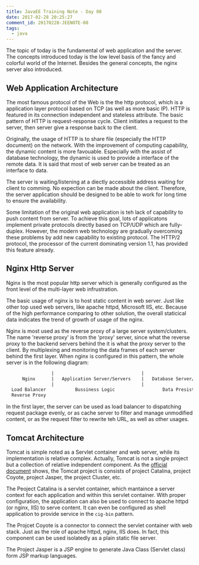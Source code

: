 ```yaml
---
title: JavaEE Training Note - Day 08
date: 2017-02-28 20:25:27
comment_id: 20170228-JEENOTE-08
tags:
  - java 
---
```


The topic of today is the fundamental of web application and the server.
The concepts introduced today is the low level basis of the fancy and 
colorful world of the Internet. Besides the general concepts, the nginx
server also introduced.

<!-- more -->

## Web Application Architecture

The most famous protocol of the Web is the the http protocol, which is a application layer 
protocol based on TCP (as well as more basic IP).
HTTP is featured in its connection independent and stateless attribute.
The basic pattern of HTTP is request-response cycle.
Client initiates a request to the server, then server give a response back to the client.

Originally, the usage of HTTP is to share file (especially the HTTP document) on the network.
With the improvement of computing capability, the dynamic content is more favouable.
Especially with the assist of database technology, the dynamic is used to provide a interface 
of the remote data. It is said that most of web server can be treated as 
an interface to data. 

The server is waiting/listening at a diectly accessible address waiting for client to comming.
No expection can be made about the client. Therefore, the server application 
should be designed to be able to work for long time to ensure the availability.

Some limitation of the original web application is teh lack of capability to push content 
from server. To achieve this goal, lots of applicatons implement private protocols directly based 
on TCP/UDP which are fully-duplex. However, the modern web technology are gradually overcoming 
these problems by add new capability to existing protocol. The HTTP/2 protocol, the processor 
of the current dominating version 1.1, has provided this feature already.


## Nginx Http Server

Nginx is the most popular http server which is generally configured as the 
front level of the multi-layer web infrustration. 

The basic usage of nginx is to host static content in web server. Just like 
other top used web servers, like apache httpd, Microsoft IIS, etc. Because 
of the high performance comparing to other solution, the overall staticical 
data indicates the trend of growth of usage of the nginx.

Nginx is most used as the reverse proxy of a large server system/clusters. 
The name 'reverse proxy' is from the 'proxy' server, since what the 
reverse proxy to the backend servers behind the it is what the 
proxy server to the client. By multiplexing and monitoring the data frames
of each server behind the first layer. When nginx is configured in this pattern,
the whole server is in the following diagram:

```txt
                 |                                 |   
      Nginx      |   Application Server/Servers    |   Database Server/Servers
                 |                                 |
  Load Balancer           Bussiness Logic                  Data Presistence
  Reverse Proxy

```

In the first layer, the server can be used as load balancer to dispatching 
request package evenly, or as cache server to filter and manage unmodified content,
or as the request filter to rewrite teh URL, as well as other usages.

## Tomcat Architecture

Tomcat is simple noted as a Servlet container and web server, while its implementation 
is relative complex. Actually, Tomcat is not a single project but a collection
of relative independent component. As the [official document](https://tomcat.apache.org/tomcat-8.5-doc/architecture/overview.html)
shows, the Tomcat project is consists of project Catalina, project Coyote, project 
Jasper, the project Cluster, etc.

The Peoject Catalina is a servlet container, which mantaince a server context
for each application and within this servlet container. With proper configuration,
the application can also be used to connect to apache httpd (or nginx, IIS) to serve 
content. It can even be configured as shell application to provide service in 
the `cig-bin` pattern.

The Projcet Coyote is a connector to connect the servlet container with web stack.
Just as the role of apache httpd, nginx, IIS does. In fact, this component can be used 
isolatedly as a plain static file server.

The Project Jasper is a JSP engine to generate Java Class (Servlet class) form JSP markup languages.






